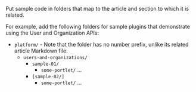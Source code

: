 Put sample code in folders that map to the article and section to which it is related.

For example, add the following folders for sample plugins that demonstrate using the User and Organization APIs:

- `platform/` - Note that the folder has no number prefix, unlike its related article Markdown file. 
    - `users-and-organizations/`
        - `sample-01/`
            - `some-portlet/`
                ...
        - `[sample-02/]`
            - `some-portlet/`
                ...
                
